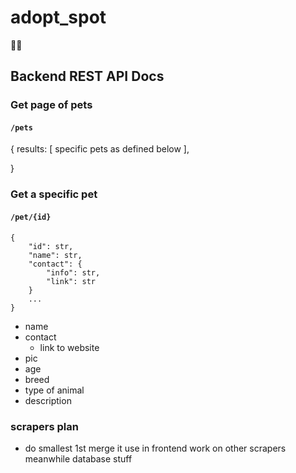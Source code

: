 # adopt_spot
🐶🐱

## Backend REST API Docs

### Get page of pets
#### `/pets`
{
    results: [
        specific pets as defined below
    ],
    
}

### Get a specific pet
#### `/pet/{id}`
```
{
    "id": str,
    "name": str,
    "contact": {
        "info": str,
        "link": str
    }
    ...
}
```
- name
- contact
    - link to website  
- pic
- age
- breed
- type of animal
- description

### scrapers plan
- do smallest 1st
merge it
use in frontend
work on other scrapers meanwhile
database stuff